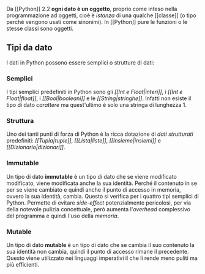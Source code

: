 Da [[Python]] 2.2 __ogni dato è un oggetto__, proprio come inteso nella programmazione ad oggetti, cioè è _istanza_ di una qualche [[classe]] (o tipo perché vengono usati come sinonimi).
In [[Python]] pure le funzioni o le stesse classi sono oggetti.

## Tipi da dato
I dati in Python possono essere semplici o strutture di dati:

### Semplici
I tipi semplici predefiniti in Python sono gli _[[Int e Float|interi]]_, i _[[Int e Float|float]]_, i _[[Bool|booleani]]_ e le _[[String|stringhe]]_.
Infatti non esiste il tipo di dato _carattere_ ma quest'ultimo è solo una stringa di lunghezza 1.

### Struttura
Uno dei tanti punti di forza di Python è la ricca dotazione di _dati strutturati_ predefiniti: _[[Tupla|tuple]]_, _[[Lista|liste]]_, _[[Insieme|insiemi]]_ e _[[Dizionario|dizionari]]_.

### Immutable
Un tipo di dato __immutable__ è un tipo di dato che se viene modificato modificato, viene modificata anche la sua identità.
Perché il contenuto in se per se viene cambiato e quindi anche il punto di accesso in memoria, ovvero la sua identità, cambia.
Questo si verifica per i quattro tipi semplici di Python.
Permette di evitare _side-effect_ potenzialmente pericolosi, per via della notevole pulizia concettuale, però aumenta l'_overhead_ complessivo del programma e quindi l'uso della _memoria_.

### Mutable
Un tipo di dato __mutable__ è un tipo di dato che se cambia il suo contenuto la sua identità non cambia, quindi il punto di accesso rimane il precedente.
Questo viene utilizzato nei linguaggi imperativi il che li rende meno puliti ma più efficienti.